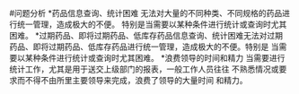#问题分析
*药品信息查询、统计困难
无法对大量的不同种类、不同规格的药品进行统一管理，造成极大的不便。
特别是当需要以某种条件进行统计或查询时尤其困难。
*过期药品、即将过期药品、低库存药品信息查询、统计困难无法对过期
药品、即将过期药品、低库存药品进行统一管理，造成极大的不便。特别是
当需要以某种条件进行统计或查询时尤其困难。
*浪费领导的时间和精力
当需要进行统计工作，尤其是用于送交上级部门的报表，一般工作人员往往
不熟悉情况或要求而不得不由所里主要领导来完成，浪费了领导的大量时间
和精力。
